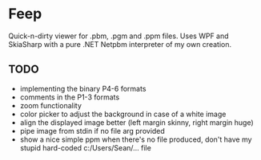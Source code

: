 ﻿# Feep

Quick-n-dirty viewer for .pbm, .pgm and .ppm files. Uses WPF and SkiaSharp with a pure .NET Netpbm interpreter of my own creation.

## TODO

- implementing the binary P4-6 formats
- comments in the P1-3 formats
- zoom functionality
- color picker to adjust the background in case of a white image
- align the displayed image better (left margin skinny, right margin huge)
- pipe image from stdin if no file arg provided
- show a nice simple ppm when there's no file produced, don't have my stupid hard-coded c:/Users/Sean/... file
